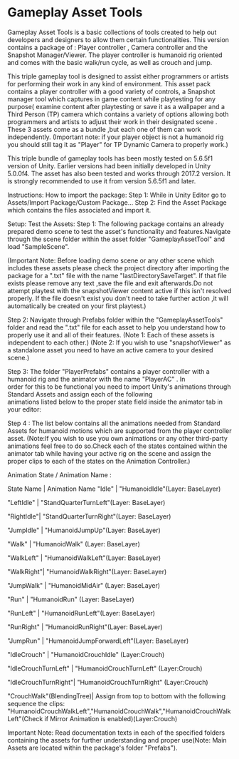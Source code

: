 # Gameplay Asset Tools
Gameplay Asset Tools is a basic collections of tools created to help out developers and designers to allow them certain functionalities.
This version contains a package of : Player controller , Camera controller and the Snapshot Manager/Viewer. The player controller is humanoid rig oriented and comes with the basic walk/run cycle, as well as crouch and jump.


This triple gameplay tool is designed to assist either programmers or artists for performing their work in any kind of environment. This asset pack contains a player controller with a good variety of controls,
a Snapshot manager tool which captures in game content while playtesting for any purpose( examine content after playtesting or save it as a wallpaper and a Third Person (TP) camera which contains a variety of options allowing both
programmers and artists to adjust their work in their designated scene . These 3 assets come as a bundle ,but each one of them can work independently.
	(Important note: if your player object is not a humanoid rig you should still tag it as "Player" for TP Dynamic Camera to properly work.)

This triple bundle of gameplay tools has been mostly tested on 5.6.5f1 version of Unity. Earlier versions had been initially developed in Unity 5.0.0f4. The asset has also been tested and works through 2017.2 version.
It is strongly recommended to use it from version 5.6.5f1 and later.


Instructions: 
	How to import the package:
		Step 1: While in Unity Editor go to Assets/Import Package/Custom Package...
		Step 2: Find the Asset Package which contains the files associated and import it.
		
Setup: 
	Test the Assets:
	Step 1: The following package contains an already prepared demo scene to test the asset's functionality and features.Navigate through     the scene folder within the asset folder "GameplayAssetTool" and load "SampleScene".
			
  (Important Note: Before loading demo scene or any other scene which includes these assets please check the project directory after       importing the package for a ".txt" file with the name "lastDirectorySaveTarget".
	If that file exists please remove any text ,save the file and exit afterwards.Do not attempt playtest with the snapshotViewer content   active if this isn't resolved properly.
	If the file doesn't exist you don't need to take further action ,it will automatically be created on your first playtest.)  
			
	
  Step 2: Navigate through Prefabs folder within the "GameplayAssetTools" folder and read the ".txt" file for each asset to help you        understand how to properly use it and all of their features.
	 (Note 1: Each of these assets is independent to each other.)
	 (Note 2: If you wish to use "snapshotViewer" as a standalone asset you need to have an active camera to your desired scene.)

  Step 3: The folder "PlayerPrefabs" contains a player controller with a humanoid rig and the animator with the name "PlayerAC" . In  
    order for this to be functional you need to import Unity's animations through Standard Assets and assign each of the following   
    animations listed below to the proper state field inside the animator tab in your editor:
		
  Step 4 : The list below contains all the animations needed from Standard Assets for humanoid motions which are supported from the 
    player controller asset.
		(Note:If you wish to use you own animations or any other third-party animations feel free to do so.Check each of the states 
    contained within the animator tab while having your active rig on the scene and assign the proper clips to each of the states on the 
    Animation Controller.)
		
  Animation State / Animation Name :

    
   State Name  | Animation Name
    "Idle"   |  "HumanoidIdle"(Layer: BaseLayer)
      
  "LeftIdle" | "StandQuarterTurnLeft"(Layer: BaseLayer)
    
  "RightIdle"| "StandQuarterTurnRight"(Layer: BaseLayer)
    
  "JumpIdle" | "HumanoidJumpUp"(Layer: BaseLayer)
  
   "Walk"    | "HumanoidWalk"	(Layer: BaseLayer)
  
  "WalkLeft" | "HumanoidWalkLeft"(Layer: BaseLayer)
  
  "WalkRight"| "HumanoidWalkRight"(Layer: BaseLayer)
  
  "JumpWalk" | "HumanoidMidAir"	(Layer: BaseLayer)
  
   "Run"   | "HumanoidRun"	(Layer: BaseLayer)
  
  "RunLeft"  | "HumanoidRunLeft"(Layer: BaseLayer)
  
  "RunRight" | "HumanoidRunRight"(Layer: BaseLayer)
  
  "JumpRun"  | "HumanoidJumpForwardLeft"(Layer: BaseLayer)

  "IdleCrouch" | "HumanoidCrouchIdle"  	(Layer:Crouch)
  
  "IdleCrouchTurnLeft" | "HumanoidCrouchTurnLeft"   (Layer:Crouch)
  
  "IdleCrouchTurnRight"| "HumanoidCrouchTurnRight"  (Layer:Crouch)
  
  "CrouchWalk"(BlendingTree)| Assign from top to bottom with the following sequence the clips:   
  "HumanoidCrouchWalkLeft","HumanoidCrouchWalk","HumanoidCrouchWalkLeft"(Check if Mirror Animation is enabled)(Layer:Crouch)

Important Note: Read documentation texts in each of the specified folders containing the assets for further understanding and proper use(Note: Main Assets are located within the package's folder "Prefabs").
